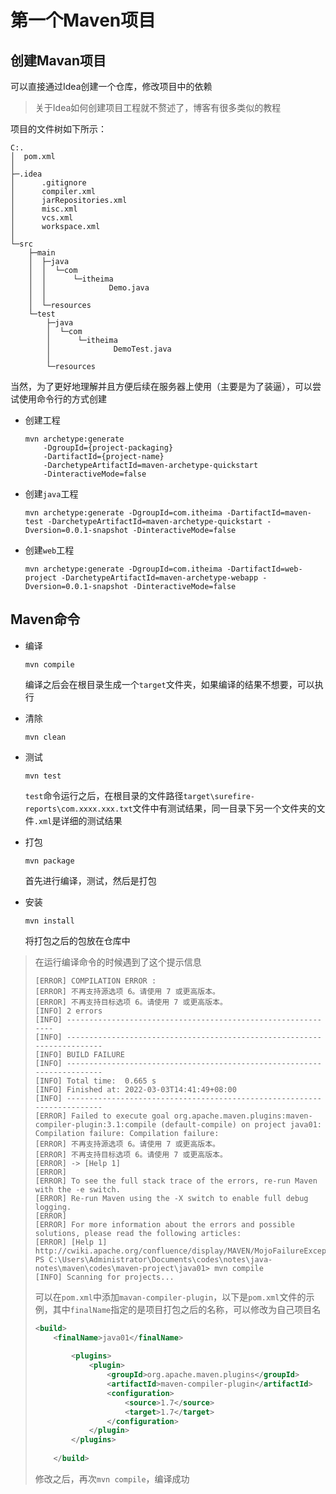 # 第一个Maven项目

## 创建Mavan项目

可以直接通过Idea创建一个仓库，修改项目中的依赖

> 关于Idea如何创建项目工程就不赘述了，博客有很多类似的教程

项目的文件树如下所示：

```shell
C:.
│  pom.xml
│
├─.idea
│      .gitignore
│      compiler.xml
│      jarRepositories.xml
│      misc.xml
│      vcs.xml
│      workspace.xml
│
└─src
    ├─main
    │  ├─java
    │  │  └─com
    │  │      └─itheima
    │  │              Demo.java
    │  │
    │  └─resources
    └─test
        ├─java
        │  └─com
        │      └─itheima
        │              DemoTest.java
        │
        └─resources
```

当然，为了更好地理解并且方便后续在服务器上使用（主要是为了装逼），可以尝试使用命令行的方式创建

* 创建工程

  ```shell
  mvn archetype:generate 
      -DgroupId={project-packaging}  
      -DartifactId={project-name} 
      -DarchetypeArtifactId=maven-archetype-quickstart
      -DinteractiveMode=false
  ```

* 创建`java`工程

  ```shell
  mvn archetype:generate -DgroupId=com.itheima -DartifactId=maven-test -DarchetypeArtifactId=maven-archetype-quickstart -Dversion=0.0.1-snapshot -DinteractiveMode=false
  ```

* 创建`web`工程

  ```shell
  mvn archetype:generate -DgroupId=com.itheima -DartifactId=web-project -DarchetypeArtifactId=maven-archetype-webapp -Dversion=0.0.1-snapshot -DinteractiveMode=false
  ```

## Maven命令

* 编译

  ```shell
  mvn compile
  ```

  编译之后会在根目录生成一个`target`文件夹，如果编译的结果不想要，可以执行

* 清除

  ```shell
  mvn clean
  ```

* 测试

  ```shell
  mvn test
  ```

  `test`命令运行之后，在根目录的文件路径`target\surefire-reports\com.xxxx.xxx.txt`文件中有测试结果，同一目录下另一个文件夹的文件`.xml`是详细的测试结果

* 打包

  ```shell
  mvn package
  ```

  首先进行编译，测试，然后是打包

* 安装

  ```shell
  mvn install
  ```

  将打包之后的包放在仓库中

> 在运行编译命令的时候遇到了这个提示信息
>
> ```shell
> [ERROR] COMPILATION ERROR :
> [ERROR] 不再支持源选项 6。请使用 7 或更高版本。
> [ERROR] 不再支持目标选项 6。请使用 7 或更高版本。
> [INFO] 2 errors
> [INFO] -------------------------------------------------------------
> [INFO] ------------------------------------------------------------------------
> [INFO] BUILD FAILURE
> [INFO] ------------------------------------------------------------------------
> [INFO] Total time:  0.665 s
> [INFO] Finished at: 2022-03-03T14:41:49+08:00
> [INFO] ------------------------------------------------------------------------
> [ERROR] Failed to execute goal org.apache.maven.plugins:maven-compiler-plugin:3.1:compile (default-compile) on project java01: Compilation failure: Compilation failure:
> [ERROR] 不再支持源选项 6。请使用 7 或更高版本。
> [ERROR] 不再支持目标选项 6。请使用 7 或更高版本。
> [ERROR] -> [Help 1]
> [ERROR]
> [ERROR] To see the full stack trace of the errors, re-run Maven with the -e switch.
> [ERROR] Re-run Maven using the -X switch to enable full debug logging.
> [ERROR]
> [ERROR] For more information about the errors and possible solutions, please read the following articles:
> [ERROR] [Help 1] http://cwiki.apache.org/confluence/display/MAVEN/MojoFailureException
> PS C:\Users\Administrator\Documents\codes\notes\java-notes\maven\codes\maven-project\java01> mvn compile
> [INFO] Scanning for projects...
> 
> ```
>
> 可以在`pom.xml`中添加`mavan-compiler-plugin`，以下是`pom.xml`文件的示例，其中`finalName`指定的是项目打包之后的名称，可以修改为自己项目名
>
> ```xml
> <build>
>     <finalName>java01</finalName>
>     
>         <plugins>
>             <plugin>
>                 <groupId>org.apache.maven.plugins</groupId>
>                 <artifactId>maven-compiler-plugin</artifactId>
>                 <configuration>
>                     <source>1.7</source>
>                     <target>1.7</target>
>                 </configuration>
>             </plugin>
>         </plugins>
>         
>     </build>
> ```
>
> 修改之后，再次`mvn compile`，编译成功

## 